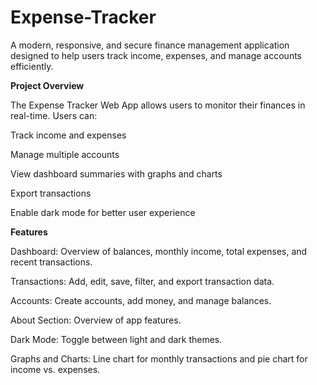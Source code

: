 # Expense-Tracker

A modern, responsive, and secure finance management application designed to help users track income, expenses, and manage accounts efficiently.

**Project Overview**

The Expense Tracker Web App allows users to monitor their finances in real-time. Users can:

Track income and expenses

Manage multiple accounts

View dashboard summaries with graphs and charts

Export transactions

Enable dark mode for better user experience

**Features**

Dashboard: Overview of balances, monthly income, total expenses, and recent transactions.

Transactions: Add, edit, save, filter, and export transaction data.

Accounts: Create accounts, add money, and manage balances.

About Section: Overview of app features.

Dark Mode: Toggle between light and dark themes.

Graphs and Charts: Line chart for monthly transactions and pie chart for income vs. expenses.

